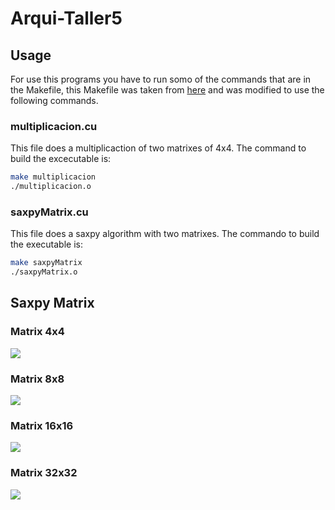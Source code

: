 # Arqui-Taller5

## Usage
For use this programs you have to run somo of the commands that are in the Makefile, this Makefile was taken from [here](https://github.com/jefg89/helloCUDA) and was modified to use the following commands.

### multiplicacion.cu
This file does a multiplicaction of two matrixes of 4x4. The command to build the excecutable is:

```bash 
make multiplicacion
./multiplicacion.o
```
### saxpyMatrix.cu
This file does a saxpy algorithm with two matrixes. The commando to build the executable is:

```bash 
make saxpyMatrix
./saxpyMatrix.o
```

## Saxpy Matrix
### Matrix 4x4
![](images/saxpy_serial.png)

### Matrix 8x8
![](images/saxpy_serial.png)

### Matrix 16x16
![](images/saxpy_serial.png)

### Matrix 32x32
![](images/saxpy_serial.png)
